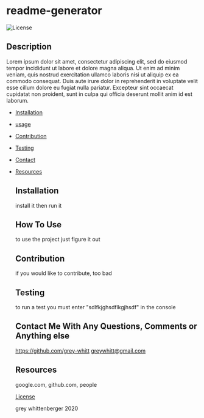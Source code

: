 # readme-generator
  ![License](https://img.shields.io/badge/-Contributor_Covenant-blueviolet)

  ## Description
  Lorem ipsum dolor sit amet, consectetur adipiscing elit, sed do eiusmod tempor incididunt ut labore et dolore magna aliqua. Ut enim ad minim veniam, quis nostrud exercitation ullamco laboris nisi ut aliquip ex ea commodo consequat. Duis aute irure dolor in reprehenderit in voluptate velit esse cillum dolore eu fugiat nulla pariatur. Excepteur sint occaecat cupidatat non proident, sunt in culpa qui officia deserunt mollit anim id est laborum.

  * [Installation](#installation)
* [usage](#How)
* [Contribution](#Contribution)
* [Testing](#Testing)
* [Contact](#Contact)
* [Resources](#Resources)


  ## Installation 
    install it then run it

  ## How To Use
    to use the project just figure it out

  ## Contribution
    if you would like to contribute, too bad

  ## Testing
    to run a test you must enter "sdlfkjghsdflkgjhsdf" in the console

  ## Contact Me With Any Questions, Comments or Anything else 
    https://github.com/grey-whitt
    greywhitt@gmail.com

  ## Resources
    google.com, github.com, people

  [License](./contributor_covenant.md)

  grey whittenberger 2020